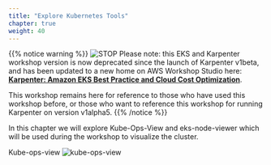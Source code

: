 ```yaml
---
title: "Explore Kubernetes Tools"
chapter: true
weight: 40
---
```


{{% notice warning %}}
![STOP](../../images/stop_small.png)
Please note: this EKS and Karpenter workshop version is now deprecated since the launch of Karpenter v1beta, and has been updated to a new home on AWS Workshop Studio here: **[Karpenter: Amazon EKS Best Practice and Cloud Cost Optimization](https://catalog.us-east-1.prod.workshops.aws/workshops/f6b4587e-b8a5-4a43-be87-26bd85a70aba)**.

This workshop remains here for reference to those who have used this workshop before, or those who want to reference this workshop for running Karpenter on version v1alpha5.
{{% /notice %}}

In this chapter we will explore Kube-Ops-View and eks-node-viewer which will be used during the workshop to visualize the cluster.

Kube-ops-view
![kube-ops-view](/images/karpenter/helm/kube-ops-view-legend.png)
